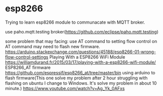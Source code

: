 # esp8266
Trying to learn esp8266 module to communacate with MQTT broker.

use paho.mqtt.testing broker(https://github.com/eclipse/paho.mqtt.testing) 

some problem that may facing:
use AT command to setting flow control on AT command may need to flash new firmware.
https://arduino.stackexchange.com/questions/45188/esp8266-01-wrong-flow-control-settings
Playing With a ESP8266 WiFi Module
https://williamdurand.fr/2015/03/17/playing-with-a-esp8266-wifi-module/
ESP8266_AT firmware
https://github.com/espressif/esp8266_at/tree/master/bin
using arduino to flash firmware(This one solve my problem after 2 hour
struggling with flashing on ubuntu I change to Windows. It's solve my problem
in about 10 minute.)
https://www.youtube.com/watch?v=Ag_Yk_0AFxs
